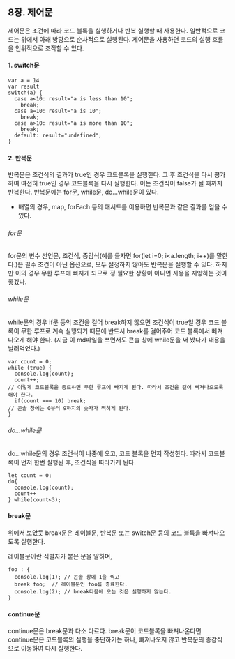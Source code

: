 ## 8장. 제어문

제어문은 조건에 따라 코드 불록을 실행하거나 반복 실행할 때 사용한다.
일반적으로 코드는 위에서 아래 방향으로 순차적으로 실행된다. 제어문을 사용하면 코드의 실행 흐름을 인위적으로 조작할 수 있다.

#### 1. switch문

```
var a = 14
var result
switch(a) {
  case a<10: result="a is less than 10";
    break;
  case a=10: result="a is 10";
    break;
  case a>10: result="a is more than 10"; 
    break;
  default: result="undefined";
}
```

#### 2. 반복문

반복문은 조건식의 결과가 true인 경우 코드블록을 실행한다. 그 후 조건식을 다시 평가하여 여전히 true인 경우 코드블록을 다시 실행한다.
이는 조건식이 false가 될 때까지 반복한다.
반복문에는 for문, while문, do...while문이 있다.
* 배열의 경우, map, forEach 등의 매서드를 이용하면 반복문과 같은 결과를 얻을 수 있다.

###### for문

for문의 변수 선언문, 조건식, 증감식(예를 들자면 for(let i=0; i<a.length; i++)를 말한다.)은 필수 조건이 아닌 옵션으로,
모두 설정하지 않아도 반복문을 실행할 수 있다.
하지만 이의 경우 무한 루프에 빠지게 되므로 정 필요한 상황이 아니면 사용을 지양하는 것이 좋겠다.

###### while문
while문의 경우 if문 등의 조건을 걸어 break하지 않으면 조건식이 true일 경우 코드 블록이 무한 루프로 계속 실행되기 때문에
반드시 break를 걸어주어 코드 블록에서 빠져나오게 해야 한다.
(지금 이 md파일을 쓰면서도 콘솔 창에 while문을 써 봤다가 내용을 날려먹었다.)

```
var count = 0;
while (true) {
  console.log(count);
  count++;
// 이렇게 코드블록을 종료하면 무한 루프에 빠지게 된다. 따라서 조건을 걸어 빠져나오도록 해야 한다.
  if(count === 10) break;
// 콘솔 창에는 0부터 9까지의 숫자가 찍히게 된다.
}
```

###### do...while문

do...while문의 경우 조건식이 나중에 오고, 코드 블록을 먼저 작성한다. 따라서 코드블록이 먼저 한번 실행된 후, 
조건식을 따라가게 된다.

```
let count = 0;
do{
  console.log(count);
  count++
} while(count<3);
```

#### break문

위에서 보았듯 break문은 레이블문, 반복문 또는 switch문 등의 코드 블록을 빠져나오도록 실행한다.

레이블문이란 식별자가 붙은 문을 말하며,
```
foo : {
  console.log(1); // 콘솔 창에 1을 찍고
  break foo;  // 레이블문인 foo를 종료한다.
  console.log(2); // break다음에 오는 것은 실행하지 않는다.
}
```

#### continue문

continue문은 break문과 다소 다르다.
break문이 코드블록을 빠져나온다면 continue문은 코드블록의 실행을 중단하기는 하나, 빠져나오지 않고 반복문의 증감식으로 이동하여 다시 실행한다.









